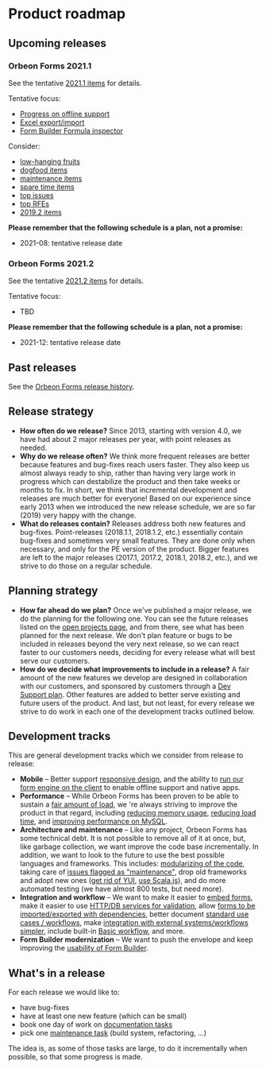 # Product roadmap

## Upcoming releases

### Orbeon Forms 2021.1

See the tentative [2021.1 items](https://github.com/orbeon/orbeon-forms/projects/26) for details.

Tentative focus:

- [Progress on offline support](https://github.com/orbeon/orbeon-forms/issues/1221)
- [Excel export/import](https://github.com/orbeon/orbeon-forms/issues/2840)
- [Form Builder Formula inspector](https://github.com/orbeon/orbeon-forms/issues/4825)

Consider:

- [low-hanging fruits](https://github.com/orbeon/orbeon-forms/issues?q=is%3Aopen+is%3Aissue+label%3A%22Low-Hanging+Fruit%22)
- [dogfood items](https://github.com/orbeon/orbeon-forms/issues?q=is%3Aopen+is%3Aissue+label%3ADogfood)
- [maintenance items](https://github.com/orbeon/orbeon-forms/issues?q=is%3Aopen+is%3Aissue+label%3AMaintenance)
- [spare time items](https://github.com/orbeon/orbeon-forms/issues?q=is%3Aopen+is%3Aissue+label%3A%22Spare+Time+Feature%22)
- [top issues](https://github.com/orbeon/orbeon-forms/issues?q=is%3Aopen+is%3Aissue+label%3A%22Top+issue%22)
- [top RFEs](https://github.com/orbeon/orbeon-forms/issues?q=is%3Aopen+is%3Aissue+label%3A%22Top+RFE%22)
- [2019.2 items](https://github.com/orbeon/orbeon-forms/projects/17)

__Please remember that the following schedule is a plan, not a promise:__

- 2021-08: tentative release date

### Orbeon Forms 2021.2

See the tentative [2021.2 items](https://github.com/orbeon/orbeon-forms/projects/32) for details.

Tentative focus:

- TBD

__Please remember that the following schedule is a plan, not a promise:__

- 2021-12: tentative release date

## Past releases

See the [Orbeon Forms release history](release-history.md).

## Release strategy

- __How often do we release?__ Since 2013, starting with version 4.0, we have had about 2 major releases per year, with point releases as needed.
- __Why do we release often?__ We think more frequent releases are better because features and bug-fixes reach users faster. They also keep us almost always ready to ship, rather than having very large work in progress which can destabilize the product and then take weeks or months to fix. In short, we think that incremental development and releases are much better for everyone! Based on our experience since early 2013 when we introduced the new release schedule, we are so far (2019) very happy with the change.
- __What do releases contain?__ Releases address both new features and bug-fixes. Point-releases (2018.1.1, 2018.1.2, etc.) essentially contain bug-fixes and sometimes very small features. They are done only when necessary, and only for the PE version of the product. Bigger features are left to the major releases (2017.1, 2017.2, 2018.1, 2018.2, etc.), and we strive to do those on a regular schedule.

## Planning strategy

- __How far ahead do we plan?__ Once we've published a major release, we do the planning for the following one. You can see the future releases listed on the [open projects page](https://github.com/orbeon/orbeon-forms/projects), and from there, see what has been planned for the next release. We don't plan feature or bugs to be included in releases beyond the very next release, so we can react faster to our customers needs, deciding for every release what will best serve our customers.
- __How do we decide what improvements to include in a release?__ A fair amount of the new features we develop are designed in collaboration with our customers, and sponsored by customers through a [Dev Support plan](https://www.orbeon.com/services). Other features are added to better serve existing and future users of the product. And last, but not least, for every release we strive to do work in each one of the development tracks outlined below.

## Development tracks

This are general development tracks which we consider from release to release: 

- __Mobile__ – Better support [responsive design](https://github.com/orbeon/orbeon-forms/issues/1181), and the ability to [run our form engine on the client](https://github.com/orbeon/orbeon-forms/issues/1221) to enable offline support and native apps.
- __Performance__ – While Orbeon Forms has been proven to be able to sustain a [fair amount of load](faq/form-builder-runner.md#how-much-load-can-orbeon-forms-handle), we 're always striving to improve the product in that regard, including [reducing memory usage](https://github.com/orbeon/orbeon-forms/issues/1606), [reducing load time](https://github.com/orbeon/orbeon-forms/issues/1239), and [improving performance on MySQL](https://github.com/orbeon/orbeon-forms/issues/649).
- __Architecture and maintenance__ – Like any project, Orbeon Forms has some technical debt. It is not possible to remove all of it at once, but, like garbage collection, we want improve the code base incrementally. In addition, we want to look to the future to use the best possible languages and frameworks. This includes: [modularizing of the code](https://github.com/orbeon/orbeon-forms/issues/1585), taking care of [issues flagged as "maintenance"](https://github.com/orbeon/orbeon-forms/issues?q=is%3Aopen+is%3Aissue+label%3AMaintenance), drop old frameworks and adopt new ones ([get rid of YUI](https://github.com/orbeon/orbeon-forms/issues/1599), [use Scala.js](https://github.com/orbeon/orbeon-forms/issues/1600)), and do more automated testing (we have almost 800 tests, but need more).
- __Integration and workflow__ – We want to make it easier to [embed forms](https://github.com/orbeon/orbeon-forms/issues/1235), make it easier to use [HTTP/DB services for validation](https://github.com/orbeon/orbeon-forms/issues/1304), allow [forms to be imported/exported with dependencies](https://github.com/orbeon/orbeon-forms/issues/779), better document [standard use cases / workflows](https://github.com/orbeon/orbeon-forms/issues/228), make [integration with external systems/workflows simpler](http://wiki.orbeon.com/forms/projects/form-runner-builder/form-runner-data-envelope), include built-in [Basic workflow](https://github.com/orbeon/orbeon-forms/issues/2256), and more.
- __Form Builder modernization__ – We want to push the envelope and keep improving the [usability of Form Builder](https://github.com/orbeon/orbeon-forms/issues/1675).

## What's in a release

For each release we would like to:

- have bug-fixes
- have at least one new feature (which can be small)
- book one day of work on [documentation tasks](https://github.com/orbeon/orbeon-forms/issues?direction=desc&labels=Doc&milestone=&page=1&sort=updated&state=open)
- pick one [maintenance task](https://github.com/orbeon/orbeon-forms/issues?direction=desc&labels=Refactoring&milestone=&page=1&sort=updated&state=open) (build system, refactoring, …)

The idea is, as some of those tasks are large, to do it incrementally when possible, so that some progress is made.
